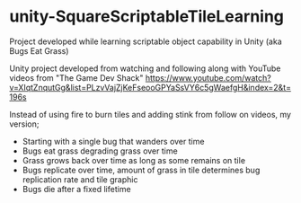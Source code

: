 # unity-SquareScriptableTileLearning
Project developed while learning scriptable object capability in Unity (aka Bugs Eat Grass)

Unity project developed from watching and following along with YouTube videos from "The Game Dev Shack"
https://www.youtube.com/watch?v=XIqtZnqutGg&list=PLzvVajZjKeFseooGPYaSsVY6c5gWaefgH&index=2&t=196s

Instead of using fire to burn tiles and adding stink from follow on videos, my version;
- Starting with a single bug that wanders over time
- Bugs eat grass degrading grass over time
- Grass grows back over time as long as some remains on tile
- Bugs replicate over time, amount of grass in tile determines bug replication rate and tile graphic
- Bugs die after a fixed lifetime
